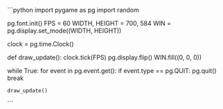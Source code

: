 ´´´python
import pygame as pg
import random


pg.font.init()
FPS = 60
WIDTH, HEIGHT = 700, 584
WIN = pg.display.set_mode((WIDTH, HEIGHT))


clock = pg.time.Clock()


def draw_update():
    clock.tick(FPS)
    pg.display.flip()
    WIN.fill((0, 0, 0))


while True:
    for event in pg.event.get():
        if event.type == pg.QUIT:
            pg.quit()
            break

    draw_update()
´´´
